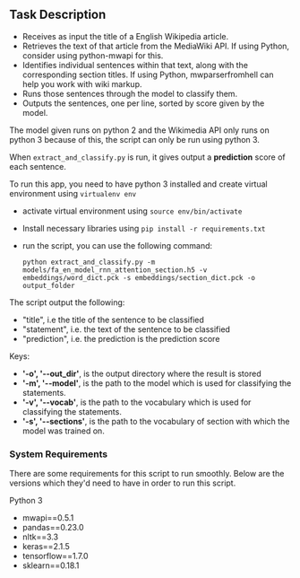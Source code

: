 
## Task Description

- Receives as input the title of a English Wikipedia article.
- Retrieves the text of that article from the MediaWiki API. If using Python, consider using python-mwapi for this.
- Identifies individual sentences within that text, along with the corresponding section titles. If using Python, mwparserfromhell can help you work with wiki markup.
- Runs those sentences through the model to classify them.
- Outputs the sentences, one per line, sorted by score given by the model.



The model given runs on python 2 and the Wikimedia API only runs on python 3 because of this, the script can only be run using python 3.


When `extract_and_classify.py` is run, it gives output a **prediction** score of each sentence.

To run this app, you need to have python 3 installed and create virtual environment using `virtualenv env`

- activate virtual environment using `source env/bin/activate`
- Install necessary libraries using `pip install -r requirements.txt`
- run the script, you can use the following command:

	```
	python extract_and_classify.py -m models/fa_en_model_rnn_attention_section.h5 -v embeddings/word_dict.pck -s embeddings/section_dict.pck -o output_folder
	```

The script output the following: 

- "title", i.e the title of the sentence to be classified
- "statement", i.e. the text of the sentence to be classified
- "prediction", i.e. the prediction is the prediction score
  
Keys:
- **'-o', '--out_dir'**, is the output directory where the result is stored
- **'-m', '--model'**, is the path to the model which is used for classifying the statements.
- **'-v', '--vocab'**, is the path to the vocabulary which is used for classifying the statements.
- **'-s', '--sections'**, is the path to the vocabulary of section with which the model was trained on.


### System Requirements
There are some requirements for this script to run smoothly. Below are the versions which they'd need to have in order to run this script.  

Python 3

- mwapi==0.5.1
- pandas==0.23.0
- nltk==3.3
- keras==2.1.5
- tensorflow==1.7.0
- sklearn==0.18.1
